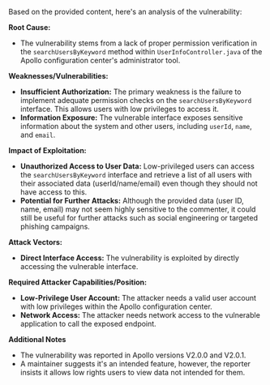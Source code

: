 Based on the provided content, here's an analysis of the vulnerability:

**Root Cause:**
- The vulnerability stems from a lack of proper permission verification in the `searchUsersByKeyword` method within `UserInfoController.java` of the Apollo configuration center's administrator tool.

**Weaknesses/Vulnerabilities:**
- **Insufficient Authorization:** The primary weakness is the failure to implement adequate permission checks on the `searchUsersByKeyword` interface. This allows users with low privileges to access it.
- **Information Exposure:** The vulnerable interface exposes sensitive information about the system and other users, including `userId`, `name`, and `email`.

**Impact of Exploitation:**
- **Unauthorized Access to User Data:** Low-privileged users can access the `searchUsersByKeyword` interface and retrieve a list of all users with their associated data (userId/name/email) even though they should not have access to this.
- **Potential for Further Attacks:** Although the provided data (user ID, name, email) may not seem highly sensitive to the commenter, it could still be useful for further attacks such as social engineering or targeted phishing campaigns.

**Attack Vectors:**
- **Direct Interface Access:** The vulnerability is exploited by directly accessing the vulnerable interface.

**Required Attacker Capabilities/Position:**
- **Low-Privilege User Account:** The attacker needs a valid user account with low privileges within the Apollo configuration center.
- **Network Access:** The attacker needs network access to the vulnerable application to call the exposed endpoint.

**Additional Notes**
- The vulnerability was reported in Apollo versions V2.0.0 and V2.0.1.
- A maintainer suggests it's an intended feature, however, the reporter insists it allows low rights users to view data not intended for them.